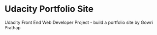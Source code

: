 # Udacity Portfolio Site
Udacity Front End Web Developer Project - build a portfolio site by Gowri Prathap
